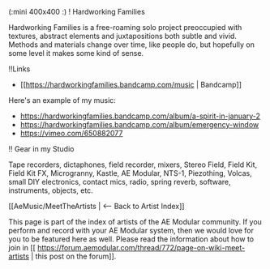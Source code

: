 (:mini 400x400 :)
! Hardworking Families

Hardworking Families is a free-roaming solo project preoccupied with textures, abstract elements and juxtapositions both subtle and vivid. Methods and materials change over time, like people do, but hopefully on some level it makes some kind of sense.  

!!Links

* [[https://hardworkingfamilies.bandcamp.com/music | Bandcamp]]

Here's an example of my music:

* https://hardworkingfamilies.bandcamp.com/album/a-spirit-in-january-2
* https://hardworkingfamilies.bandcamp.com/album/emergency-window
* https://vimeo.com/650882077

!! Gear in my Studio

Tape recorders, dictaphones, field recorder, mixers, Stereo Field, Field Kit, Field Kit FX, Microgranny, Kastle, AE Modular, NTS-1, Piezothing, Volcas, small DIY electronics, contact mics, radio, spring reverb, software, instruments, objects, etc.

[[AeMusic/MeetTheArtists | <-- Back to Artist Index]]

This page is part of the index of artists of the AE Modular community. If you perform and record with your AE Modular system, then we would love for you to be featured here as well. Please read the information about how to join in [[ https://forum.aemodular.com/thread/772/page-on-wiki-meet-artists | this post on the forum]].
